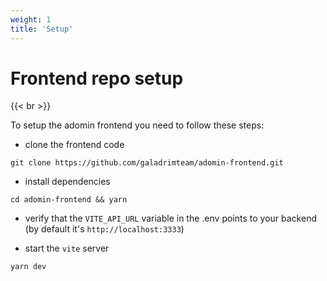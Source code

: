 ```yaml
---
weight: 1
title: 'Setup'
---
```


# Frontend repo setup

{{< br >}}

To setup the adomin frontend you need to follow these steps:

- clone the frontend code

```fish
git clone https://github.com/galadrimteam/adomin-frontend.git
```

- install dependencies

```fish
cd adomin-frontend && yarn
```

- verify that the `VITE_API_URL` variable in the .env points to your backend (by default it's `http://localhost:3333`)

- start the `vite` server

```fish
yarn dev
```
